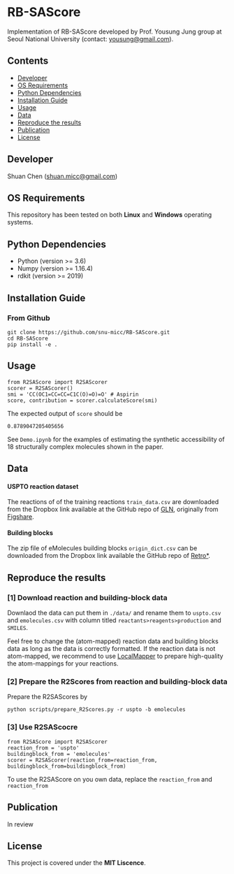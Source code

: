 # RB-SAScore
Implementation of RB-SAScore developed by Prof. Yousung Jung group at Seoul National University (contact: yousung@gmail.com).

## Contents
- [Developer](#developer)
- [OS Requirements](#os-requirements)
- [Python Dependencies](#python-dependencies)
- [Installation Guide](#installation-guide)
- [Usage](#usage)
- [Data](#data)
- [Reproduce the results](#reproduce-the-results)
- [Publication](#publication)
- [License](#license)

## Developer
Shuan Chen (shuan.micc@gmail.com)<br>

## OS Requirements
This repository has been tested on both **Linux** and **Windows** operating systems.

## Python Dependencies
* Python (version >= 3.6)
* Numpy (version >= 1.16.4)
* rdkit (version >= 2019)

## Installation Guide
### From Github
```
git clone https://github.com/snu-micc/RB-SAScore.git
cd RB-SAScore
pip install -e .
```

## Usage
```
from R2SAScore import R2SAScorer
scorer = R2SAScorer()
smi = 'CC(OC1=CC=CC=C1C(O)=O)=O' # Aspirin
score, contribution = scorer.calculateScore(smi)
```
The expected output of `score` should be
```
0.8789047205405656
```
See `Demo.ipynb` for the examples of estimating the synthetic accessibility of 18 structurally complex molecules shown in the paper.


## Data
#### USPTO reaction dataset
The reactions of of the training reactions `train_data.csv` are downloaded from the Dropbox link available at the GitHub repo of [GLN](https://github.com/Hanjun-Dai/GLN), originally from [Figshare](https://doi.org/10.6084/m9.figshare.25046471.v1).

#### Building blocks
The zip file of eMolecules building blocks `origin_dict.csv` can be downloaded from the Dropbox link available the GitHub repo of [Retro*](https://github.com/binghong-ml/retro_star).

## Reproduce the results
### [1] Download reaction and building-block data
Downlaod the data can put them in `./data/` and rename them to `uspto.csv` and `emolecules.csv` with column titled `reactants>reagents>production` and `SMILES`.

Feel free to change the (atom-mapped) reaction data and building blocks data as long as the data is correctly formatted.
If the reaction data is not atom-mapped, we recommend to use [LocalMapper](https://github.com/snu-micc/LocalMapper/tree/main) to prepare high-quality the atom-mappings for your reactions.

### [2] Prepare the R2Scores from reaction and building-block data
Prepare the R2SAScores by
```
python scripts/prepare_R2Scores.py -r uspto -b emolecules
```

### [3] Use R2SAScocre
```
from R2SAScore import R2SAScorer
reaction_from = 'uspto'
buildingblock_from = 'emolecules'
scorer = R2SAScorer(reaction_from=reaction_from, buildingblock_from=buildingblock_from)
```
To use the R2SAScore on you own data, replace the `reaction_from` and `reaction_from`

## Publication
In review

## License
This project is covered under the **MIT Liscence**.
